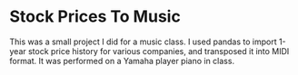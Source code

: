 # Stock Prices To Music
This was a small project I did for a music class. I used pandas to import 1-year stock price history for various companies, and transposed it into MIDI format. It was performed on a Yamaha player piano in class.
